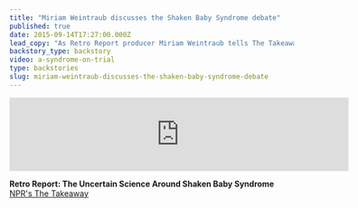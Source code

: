 ```yaml
---
title: "Miriam Weintraub discusses the Shaken Baby Syndrome debate"
published: true
date: 2015-09-14T17:27:00.000Z
lead_copy: "As Retro Report producer Miriam Weintraub tells The Takeaway, shaken baby syndrome had rarely been questioned publicly before Woodward's case. "
backstory_type: backstory
video: a-syndrome-on-trial
type: backstories
slug: miriam-weintraub-discusses-the-shaken-baby-syndrome-debate
---
```

<iframe width="600" height="130" frameborder="0" scrolling="no" src="https://www.wnyc.org/widgets/ondemand_player/takeaway/#file=%2Faudio%2Fxspf%2F530564%2F"></iframe>

**Retro Report: The Uncertain Science Around Shaken Baby Syndrome**
[NPR's The Takeaway](http://www.thetakeaway.org/story/retro-report-uncertain-science-around-shaken-baby-syndrome/)

